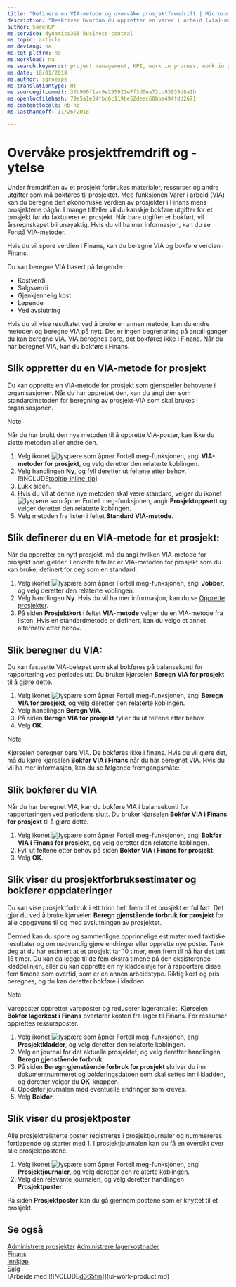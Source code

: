 ```yaml
---
title: "Definere en VIA-metode og overvåke prosjektfremdrift | Microsoft-dokumentasjon"
description: "Beskriver hvordan du oppretter en varer i arbeid (via)-metode og beregner VIA for å beregne den økonomiske verdien av prosjekter mens de er fortløpende."
author: SorenGP
ms.service: dynamics365-business-central
ms.topic: article
ms.devlang: na
ms.tgt_pltfrm: na
ms.workload: na
ms.search.keywords: project management, KPI, work in process, work in progress
ms.date: 10/01/2018
ms.author: sgroespe
ms.translationtype: HT
ms.sourcegitcommit: 33b900f1ac9e295921e7f3d6ea72cc93939d8a1b
ms.openlocfilehash: 79e5a1e34fbd6c119be52deec60bba494fdd2671
ms.contentlocale: nb-no
ms.lasthandoff: 11/26/2018

---
```

# <a name="monitor-job-progress-and-performance"></a>Overvåke prosjektfremdrift og -ytelse
Under fremdriften av et prosjekt forbrukes materialer, ressurser og andre utgifter som må bokføres til prosjektet. Med funksjonen Varer i arbeid (VIA) kan du beregne den økonomiske verdien av prosjekter i Finans mens prosjektene pågår. I mange tilfeller vil du kanskje bokføre utgifter for et prosjekt før du fakturerer et prosjekt. Når bare utgifter er bokført, vil årsregnskapet bli unøyaktig. Hvis du vil ha mer informasjon, kan du se [Forstå VIA-metoder](projects-understanding-wip.md).

Hvis du vil spore verdien i Finans, kan du beregne VIA og bokføre verdien i Finans.

Du kan beregne VIA basert på følgende:

* Kostverdi
* Salgsverdi
* Gjenkjennelig kost
* Løpende
* Ved avslutning

Hvis du vil vise resultatet ved å bruke en annen metode, kan du endre metoden og beregne VIA på nytt. Det er ingen begrensning på antall ganger du kan beregne VIA. VIA beregnes bare, det bokføres ikke i Finans. Når du har beregnet VIA, kan du bokføre i Finans.

## <a name="to-create-a-job-wip-method"></a>Slik oppretter du en VIA-metode for prosjekt
Du kan opprette en VIA-metode for prosjekt som gjenspeiler behovene i organisasjonen. Når du har opprettet den, kan du angi den som standardmetoden for beregning av prosjekt-VIA som skal brukes i organisasjonen.  

> [!NOTE]
> Når du har brukt den nye metoden til å opprette VIA-poster, kan ikke du slette metoden eller endre den.  

1. Velg ikonet ![lyspære som åpner Fortell meg-funksjonen](media/ui-search/search_small.png "Fortell hva du vil gjøre"), angi **VIA-metoder for prosjekt**, og velg deretter den relaterte koblingen.  
2. Velg handlingen **Ny**, og fyll deretter ut feltene etter behov. [!INCLUDE[tooltip-inline-tip](includes/tooltip-inline-tip_md.md)]  
3. Lukk siden.   
4. Hvis du vil at denne nye metoden skal være standard, velger du ikonet ![lyspære som åpner Fortell meg-funksjonen](media/ui-search/search_small.png "Fortell hva du vil gjøre"), angir **Prosjektoppsett** og velger deretter den relaterte koblingen.  
5. Velg metoden fra listen i feltet **Standard VIA-metode**.

## <a name="to-define-a-wip-method-for-a-job"></a>Slik definerer du en VIA-metode for et prosjekt:
Når du oppretter en nytt prosjekt, må du angi hvilken VIA-metode for prosjekt som gjelder. I enkelte tilfeller er VIA-metoden for prosjekt som du kan bruke, definert for deg som en standard.

1. Velg ikonet ![lyspære som åpner Fortell meg-funksjonen](media/ui-search/search_small.png "Fortell hva du vil gjøre"), angi **Jobber**, og velg deretter den relaterte koblingen.
2. Velg handlingen **Ny**. Hvis du vil ha mer informasjon, kan du se [Opprette prosjekter](projects-how-create-jobs.md).  
3. På siden **Prosjektkort** i feltet **VIA-metode** velger du en VIA-metode fra listen. Hvis en standardmetode er definert, kan du velge et annet alternativ etter behov.  

## <a name="to-calculate-wip"></a>Slik beregner du VIA:
Du kan fastsette VIA-beløpet som skal bokføres på balansekonti for rapportering ved periodeslutt. Du bruker kjørselen **Beregn VIA for prosjekt** til å gjøre dette.  

1. Velg ikonet ![lyspære som åpner Fortell meg-funksjonen](media/ui-search/search_small.png "Fortell hva du vil gjøre"), angi **Beregn VIA for prosjekt**, og velg deretter den relaterte koblingen.  
2. Velg handlingen **Beregn VIA**.
3. På siden **Beregn VIA for prosjekt** fyller du ut feltene etter behov.
4. Velg **OK**.  

> [!NOTE]  
>   Kjørselen beregner bare VIA. De bokføres ikke i finans. Hvis du vil gjøre det, må du kjøre kjørselen **Bokfør VIA i Finans** når du har beregnet VIA. Hvis du vil ha mer informasjon, kan du se følgende fremgangsmåte:

## <a name="to-post-wip"></a>Slik bokfører du VIA
Når du har beregnet VIA, kan du bokføre VIA i balansekonti for rapporteringen ved periodens slutt. Du bruker kjørselen **Bokfør VIA i Finans for prosjekt** til å gjøre dette.

1. Velg ikonet ![lyspære som åpner Fortell meg-funksjonen](media/ui-search/search_small.png "Fortell hva du vil gjøre"), angi **Bokfør VIA i Finans for prosjekt**, og velg deretter den relaterte koblingen.  
2. Fyll ut feltene etter behov på siden **Bokfør VIA i Finans for prosjekt**.  
3. Velg **OK**.

## <a name="to-view-job-usage-estimates-and-post-updates"></a>Slik viser du prosjektforbruksestimater og bokfører oppdateringer
Du kan vise prosjektforbruk i ett trinn helt frem til et prosjekt er fullført. Det gjør du ved å bruke kjørselen **Beregn gjenstående forbruk for prosjekt** for alle oppgavene til og med avslutningen av prosjektet.  

Dermed kan du spore og sammenligne opprinnelige estimater med faktiske resultater og om nødvendig gjøre endringer eller opprette nye poster. Tenk deg at du har estimert at et prosjekt tar 10 timer, men frem til nå har det tatt 15 timer. Du kan da legge til de fem ekstra timene på den eksisterende kladdelinjen, eller du kan opprette en ny kladdelinje for å rapportere disse fem timene som overtid, som er en annen arbeidstype. Riktig kost og pris beregnes, og du kan deretter bokføre i kladden.  

> [!NOTE]  
>   Vareposter oppretter vareposter og reduserer lagerantallet. Kjørselen **Bokfør lagerkost i Finans** overfører kosten fra lager til Finans. For ressurser opprettes ressursposter.  

1. Velg ikonet ![lyspære som åpner Fortell meg-funksjonen](media/ui-search/search_small.png "Fortell hva du vil gjøre"), angi **Prosjektkladder**, og velg deretter den relaterte koblingen.  
2. Velg en journal for det aktuelle prosjektet, og velg deretter handlingen **Beregn gjenstående forbruk**.  
3. På siden **Beregn gjenstående forbruk for prosjekt** skriver du inn dokumentnummeret og bokføringsdatoen som skal settes inn i kladden, og deretter velger du **OK**-knappen.  
4. Oppdater journalen med eventuelle endringer som kreves.  
5. Velg **Bokfør**.

## <a name="to-view-job-ledger-entries"></a>Slik viser du prosjektposter
Alle prosjektrelaterte poster registreres i prosjektjournaler og nummereres fortløpende og starter med 1. I prosjektjournalen kan du få en oversikt over alle prosjektpostene.    

1. Velg ikonet ![lyspære som åpner Fortell meg-funksjonen](media/ui-search/search_small.png "Fortell hva du vil gjøre"), angi **Prosjektjournaler**, og velg deretter den relaterte koblingen.
2. Velg den relevante journalen, og velg deretter handlingen **Prosjektposter**.

På siden **Prosjektposter** kan du gå gjennom postene som er knyttet til et prosjekt.  

## <a name="see-also"></a>Se også
[Administrere prosjekter](projects-manage-projects.md)
[Administrere lagerkostnader](finance-manage-inventory-costs.md)   
[Finans](finance.md)  
[Innkjøp](purchasing-manage-purchasing.md)         
[Salg](sales-manage-sales.md)      
[Arbeide med [!INCLUDE[d365fin](includes/d365fin_md.md)]](ui-work-product.md)  

